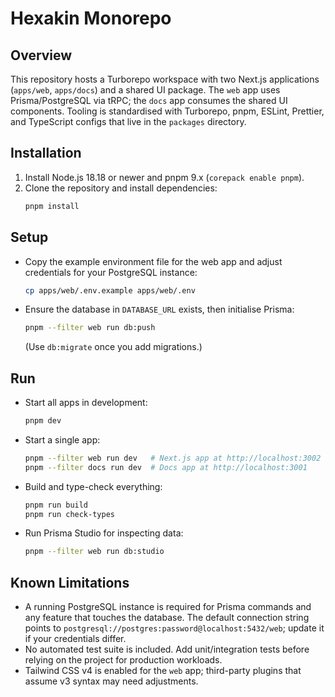 # Hexakin Monorepo

## Overview

This repository hosts a Turborepo workspace with two Next.js applications (`apps/web`, `apps/docs`) and a shared UI package. The `web` app uses Prisma/PostgreSQL via tRPC; the `docs` app consumes the shared UI components. Tooling is standardised with Turborepo, pnpm, ESLint, Prettier, and TypeScript configs that live in the `packages` directory.

## Installation

1. Install Node.js 18.18 or newer and pnpm 9.x (`corepack enable pnpm`).
2. Clone the repository and install dependencies:
   ```sh
   pnpm install
   ```

## Setup

- Copy the example environment file for the web app and adjust credentials for your PostgreSQL instance:
  ```sh
  cp apps/web/.env.example apps/web/.env
  ```
- Ensure the database in `DATABASE_URL` exists, then initialise Prisma:
  ```sh
  pnpm --filter web run db:push
  ```
  (Use `db:migrate` once you add migrations.)

## Run

- Start all apps in development:
  ```sh
  pnpm dev
  ```
- Start a single app:
  ```sh
  pnpm --filter web run dev   # Next.js app at http://localhost:3002
  pnpm --filter docs run dev  # Docs app at http://localhost:3001
  ```
- Build and type-check everything:
  ```sh
  pnpm run build
  pnpm run check-types
  ```
- Run Prisma Studio for inspecting data:
  ```sh
  pnpm --filter web run db:studio
  ```

## Known Limitations

- A running PostgreSQL instance is required for Prisma commands and any feature that touches the database. The default connection string points to `postgresql://postgres:password@localhost:5432/web`; update it if your credentials differ.
- No automated test suite is included. Add unit/integration tests before relying on the project for production workloads.
- Tailwind CSS v4 is enabled for the `web` app; third-party plugins that assume v3 syntax may need adjustments.